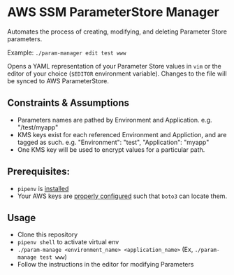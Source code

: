AWS SSM ParameterStore Manager
=========================
Automates the process of creating, modifying, and deleting Parameter Store parameters.

Example: `./param-manager edit test www`

Opens a YAML representation of your Parameter Store values in `vim` or the editor of your choice (`$EDITOR` environment variable). Changes to the file will be synced to AWS ParameterStore.

Constraints & Assumptions
-------------------------
- Parameters names are pathed by Environment and Application. e.g. "/test/myapp"
- KMS keys exist for each referenced Environment and Appliction, and are tagged as such. e.g. "Environment": "test", "Application": "myapp"
- One KMS key will be used to encrypt values for a particular path. 

Prerequisites:
--------------
- `pipenv` is [installed](https://docs.pipenv.org/)
- Your AWS keys are [properly configured](http://boto3.readthedocs.io/en/latest/guide/configuration.html) such that `boto3` can locate them.

Usage
-----
- Clone this repository
- `pipenv shell` to activate virtual env
- `./param-manage <environment_name> <application_name>` (Ex, `./param-manage test www`)
- Follow the instructions in the editor for modifying Parameters




